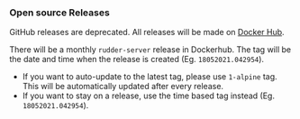### Open source Releases

GitHub releases are deprecated. All releases will be made on [Docker Hub](https://hub.docker.com/repository/docker/rudderlabs/rudder-server).

There will be a monthly `rudder-server` release in Dockerhub. The tag will be the date and time when the release is created (Eg. `18052021.042954`).

- If you want to auto-update to the latest tag, please use `1-alpine` tag. This will be automatically updated after every release.
- If you want to stay on a release, use the time based tag instead (Eg. `18052021.042954`).
